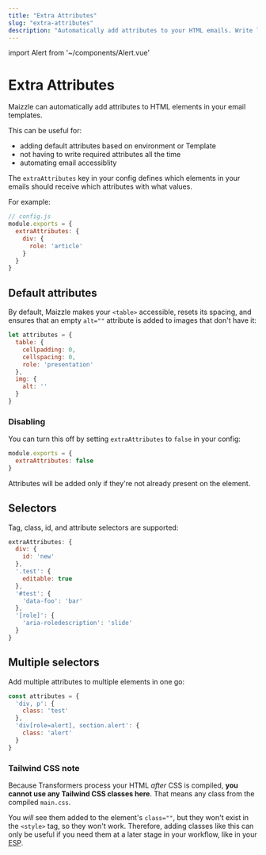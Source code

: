 ```yaml
---
title: "Extra Attributes"
slug: "extra-attributes"
description: "Automatically add attributes to your HTML emails. Write less code and easily improve accessibility."
---
```


import Alert from '~/components/Alert.vue'

# Extra Attributes

Maizzle can automatically add attributes to HTML elements in your email templates.

This can be useful for:

- adding default attributes based on environment or Template
- not having to write required attributes all the time
- automating email accessiblity

The `extraAttributes` key in your config defines which elements in your emails should receive which attributes with what values. 

For example:

```js
// config.js
module.exports = {
  extraAttributes: {
    div: {
      role: 'article'
    }
  }
}
```

## Default attributes

By default, Maizzle makes your `<table>` accessible, resets its spacing, and ensures that an empty `alt=""` attribute is added to images that don't have it:

```js
let attributes = {
  table: {
    cellpadding: 0,
    cellspacing: 0,
    role: 'presentation'
  },
  img: {
    alt: ''
  }
}
```

### Disabling

You can turn this off by setting `extraAttributes` to `false` in your config:

```js
module.exports = {
  extraAttributes: false
}
```

<alert>Attributes will be added only if they're not already present on the element.</alert>

## Selectors

Tag, class, id, and attribute selectors are supported:

```js
extraAttributes: {
  div: {
    id: 'new'
  },
  '.test': {
    editable: true
  },
  '#test': {
    'data-foo': 'bar'
  },
  '[role]': {
    'aria-roledescription': 'slide'
  }
}
```

## Multiple selectors

Add multiple attributes to multiple elements in one go:

```js
const attributes = {
  'div, p': {
    class: 'test'
  },
  'div[role=alert], section.alert': {
    class: 'alert'
  }
}
```

### Tailwind CSS note

Because Transformers process your HTML _after_ CSS is compiled, **you cannot use any Tailwind CSS classes here**. That means any class from the compiled `main.css`.

You _will_ see them added to the element's `class=""`, but they won't exist in the `<style>` tag, so they won't work. Therefore, adding classes like this can only be useful if you need them at a later stage in your workflow, like in your <abbr title="Email Service Provider">ESP</abbr>.
